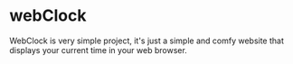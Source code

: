 # webClock
WebClock is very simple project, it's just a simple and comfy website that displays your current time in your web browser.
